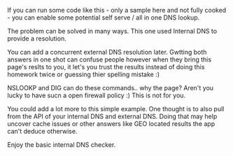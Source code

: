
If you can run some code like this - only a sample here and not fully cooked - you can enable some potential self serve / all in one DNS lookup.

The problem can be solved in many ways.  This one used Internal DNS to provide a resolution.

You can add a concurrent external DNS resolution later.  Gwtting both answers in one shot can confuse people however when they bring this page's reslts to you, it let's you trust the results instead of doing this homework twice or guessing thier spelling mistake :)

NSLOOKP and DIG can do these commands.. why the page?  Aren't you lucky to have sucn a open firewall policy :)  This is not for you.

You could add a lot more to this simple example.  One thought is to also pull from the API of your internal DNS and external DNS.  Doing that may help uncover cache issues or other answers like GEO located results the app can't deduce otherwise.

Enjoy the basic internal DNS checker.
